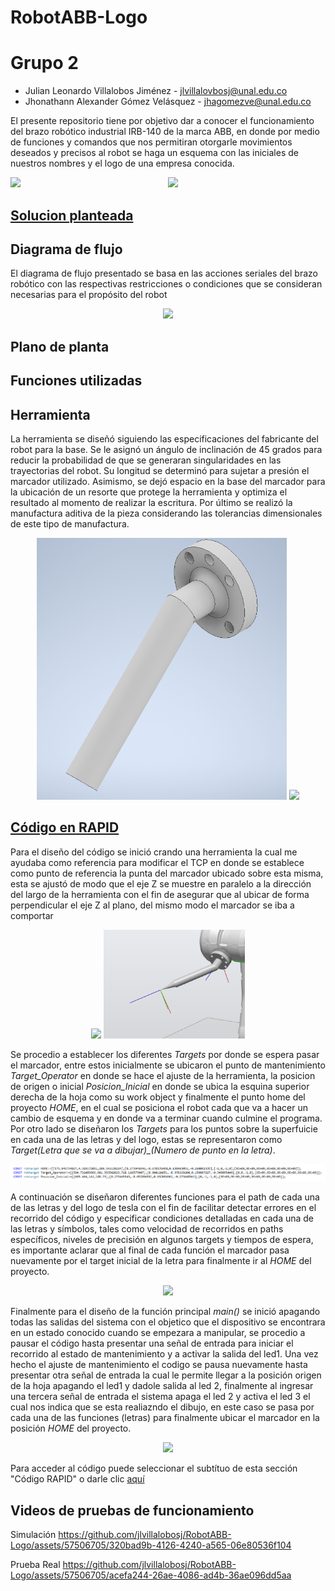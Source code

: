 # RobotABB-Logo

# Grupo 2

- Julian Leonardo Villalobos Jiménez - jlvillalovbosj@unal.edu.co
- Jhonathann Alexander Gómez Velásquez - jhagomezve@unal.edu.co

El presente repositorio tiene por objetivo dar a conocer el funcionamiento del brazo robótico industrial IRB-140 de la marca ABB, en donde por medio de funciones y comandos que nos permitiran otorgarle movimientos deseados y precisos al robot se haga un esquema con las iniciales de nuestros nombres y el logo de una empresa conocida.

<p align="center">
  <img src="/Imágenes/BrazoRobotico.PNG" width="400" />
 <img src="/Imágenes/BrazoRoboticoUNAL.PNG" style="float:left;" />
</p>

## [Solucion planteada](RobotAbb-Logo)

## Diagrama de flujo

El diagrama de flujo presentado se basa en las acciones seriales del brazo robótico con las respectivas restricciones o condiciones que se consideran necesarias para el propósito del robot

<p align="center">
  <img src="/Imágenes/Diagrama BrzoRobotico.drawio.png" width="400" />
</p>

## Plano de planta

## Funciones utilizadas

## Herramienta

La herramienta se diseñó siguiendo las especificaciones del fabricante del robot para la base. Se le asignó un ángulo de inclinación de 45 grados para reducir la probabilidad de que se generaran singularidades en las trayectorias del robot. Su longitud se determinó para sujetar a presión el marcador utilizado. Asimismo, se dejó espacio en la base del marcador para la ubicación de un resorte que protege la herramienta y optimiza el resultado al momento de realizar la escritura. Por último se realizó la manufactura aditiva de la pieza considerando las tolerancias dimensionales de este tipo de manufactura.

<p align="center">
  <img src="/Imágenes/Tool1.PNG" width="400" />
  <img src="/Imágenes/Herramienta.PNG" width="400" />
</p>

## [Código en RAPID](/LogoTesla/ControllerData/IRB140_6_81/RAPID/TASK1/PROGMOD/Module1.mod)

Para el diseño del código se inició crando una herramienta la cual me ayudaba como referencia para modificar el TCP en donde se establece como punto de referencia la punta del marcador ubicado sobre esta misma, esta se ajustó de modo que el eje Z se muestre en paralelo a la dirección del largo de la herramienta con el fin de asegurar que al ubicar de forma perpendicular el eje Z al plano, del mismo modo el marcador se iba a comportar

<p align="center">
  <img src="/Imágenes/CreacionHerramienta.PNG" />
 <img src="/Imágenes/TCP.PNG" style="width: 45%; height: auto;" />
</p>

Se procedio a establecer los diferentes *Targets* por donde se espera pasar el marcador, entre estos inicialmente se ubicaron el punto de mantenimiento *Target_Operator* en donde se hace el ajuste de la herramienta, la posicion de origen o inicial *Posicion_Inicial* en donde se ubica la esquina superior derecha de la hoja como su work object y finalmente el punto home del proyecto  *HOME*, en el cual se posiciona el robot cada que va a hacer un cambio de esquema y en donde va a terminar cuando culmine el programa. 
Por otro lado se diseñaron los *Targets* para los puntos sobre la superfuicie en cada una de las letras y del logo, estas se representaron como *Target(Letra que se va a dibujar)_(Numero de punto en la letra)*.

<p align="center">
  <img src="/Imágenes/EncabezadoCódigo.PNG" />
</p>

A continuación se diseñaron diferentes funciones para el path de cada una de las letras y del logo de tesla con el fin de facilitar detectar errores en el recorrido del código y especificar condiciones detalladas en cada una de las letras y símbolos, tales como velocidad de recorridos en paths específicos, niveles de precisión en algunos targets y tiempos de espera, es importante aclarar que al final de cada función el marcador pasa nuevamente por el target inicial de la letra para finalmente ir al *HOME* del proyecto.

<p align="center">
  <img src="/Imágenes/Paths.PNG" />
</p>

Finalmente para el diseño de la función principal *main()* se inició apagando todas las salidas del sistema con el objetico que el dispositivo se encontrara en un estado conocido cuando se empezara a manipular, se procedio a pausar el código hasta presentar una señal de entrada para iniciar el recorrido al estado de mantenimiento y a activar la salida del led1. Una vez hecho el ajuste de mantenimiento el codigo se pausa nuevamente hasta presentar otra señal de entrada la cual le permite llegar a la posición origen de la hoja apagando el led1 y dadole salida al led 2, finalmente al ingresar una tercera señal de entrada el sistema apaga el led 2 y activa el led 3 el cual nos indica que se esta realiazndo el dibujo, en este caso se pasa por cada una de las funciones (letras) para finalmente ubicar el marcador en la posición *HOME* del proyecto.

<p align="center">
  <img src="/Imágenes/Main.PNG" />
</p>

Para acceder al código puede seleccionar el subtítuo de esta sección "Código RAPID" o darle clic [aquí](/LogoTesla/ControllerData/IRB140_6_81/RAPID/TASK1/PROGMOD/Module1.mod)

## Videos de pruebas de funcionamiento
Simulación
https://github.com/jlvillalobosj/RobotABB-Logo/assets/57506705/320bad9b-4126-4240-a565-06e80536f104

Prueba Real
https://github.com/jlvillalobosj/RobotABB-Logo/assets/57506705/acefa244-26ae-4086-ad4b-36ae096dd5aa

